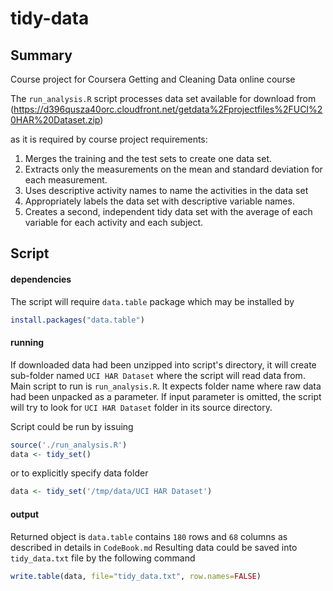 tidy-data
=========

## Summary
Course project for Coursera Getting and Cleaning Data online course

The `run_analysis.R` script processes data set available for download from
   (https://d396qusza40orc.cloudfront.net/getdata%2Fprojectfiles%2FUCI%20HAR%20Dataset.zip) 

as it is required by course project requirements:
1. Merges the training and the test sets to create one data set.
2. Extracts only the measurements on the mean and standard deviation for each measurement. 
3. Uses descriptive activity names to name the activities in the data set
4. Appropriately labels the data set with descriptive variable names. 
5. Creates a second, independent tidy data set with the average of each variable for each activity and each subject.  

## Script
#### dependencies
The script will require `data.table` package which may be installed by 
```R
install.packages("data.table")
```

#### running
If downloaded data had been unzipped into script's directory, it will create sub-folder named `UCI HAR Dataset` where the script will read data from.
Main script to run is `run_analysis.R`. It expects folder name where raw data had been unpacked as a parameter. If input parameter is omitted, the script will try to look for `UCI HAR Dataset` folder in its source directory.

Script could be run by issuing
```R
source('./run_analysis.R')
data <- tidy_set()
```

or to explicitly specify data folder

```R
data <- tidy_set('/tmp/data/UCI HAR Dataset')
```

#### output
Returned object is `data.table` contains `180` rows and `68` columns as described  in details in `CodeBook.md`
Resulting data could be saved into `tidy_data.txt` file by the following command
```R
write.table(data, file="tidy_data.txt", row.names=FALSE)
```